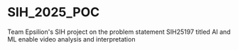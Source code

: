 # SIH_2025_POC
Team Epsilion's SIH project on the problem statement SIH25197 titled AI and ML enable video analysis and interpretation
